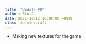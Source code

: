 ```yaml
---
title: "Update #0"
author: Stu C.
date: 2021-10-12 16:00:00 +0800
class: 2d-minecraft
---
```


- Making new textures for the game

